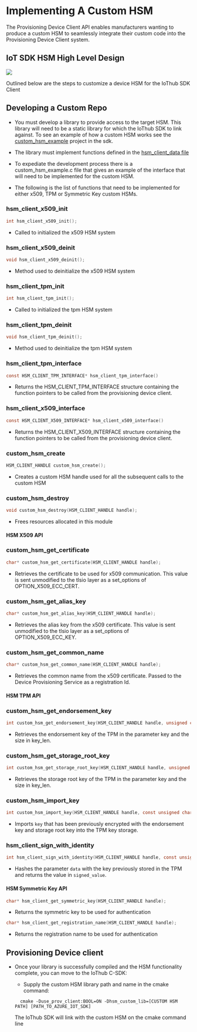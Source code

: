 # Implementing A Custom HSM

The Provisioning Device Client API enables manufacturers wanting to produce a custom HSM to seamlessly integrate their custom code into the Provisioning Device Client system.

## IoT SDK HSM High Level Design

![][1]

Outlined below are the steps to customize a device HSM for the IoThub SDK Client

## Developing a Custom Repo

- You must develop a library to provide access to the target HSM.  This library will need to be a static library for which the IoThub SDK to link against.  To see an example of how a custom HSM works see the [custom_hsm_example](https://github.com/Azure/azure-iot-sdk-c/tree/master/provisioning_client/samples/custom_hsm_example) project in the sdk.

- The library must implement functions defined in the [hsm_client_data file](https://github.com/Azure/azure-iot-sdk-c/tree/master/provisioning_client/adapters/hsm_client_data.h)

- To expediate the development process there is a custom_hsm_example.c file that gives an example of the interface that will need to be implemented for the custom HSM.

- The following is the list of functions that need to be implemented for either x509, TPM or Symmetric Key custom HSMs.

### hsm_client_x509_init

```c
int hsm_client_x509_init();
```

- Called to initialized the x509 HSM system

### hsm_client_x509_deinit

```c
void hsm_client_x509_deinit();
```

- Method used to deinitialize the x509 HSM system

### hsm_client_tpm_init

```c
int hsm_client_tpm_init();
```

- Called to initialized the tpm HSM system

### hsm_client_tpm_deinit

```c
void hsm_client_tpm_deinit();
```

- Method used to deinitialize the tpm HSM system

### hsm_client_tpm_interface

```c
const HSM_CLIENT_TPM_INTERFACE* hsm_client_tpm_interface()
```

- Returns the HSM_CLIENT_TPM_INTERFACE structure containing the function pointers to be called from the provisioning device client.

### hsm_client_x509_interface

```c
const HSM_CLIENT_X509_INTERFACE* hsm_client_x509_interface()
```

- Returns the HSM_CLIENT_X509_INTERFACE structure containing the function pointers to be called from the provisioning device client.

### custom_hsm_create

```C
HSM_CLIENT_HANDLE custom_hsm_create();
```

- Creates a custom HSM handle used for all the subsequent calls to the custom HSM

### custom_hsm_destroy

```C
void custom_hsm_destroy(HSM_CLIENT_HANDLE handle);
```

- Frees resources allocated in this module

#### HSM X509 API

### custom_hsm_get_certificate

```c
char* custom_hsm_get_certificate(HSM_CLIENT_HANDLE handle);
```

- Retrieves the certificate to be used for x509 communication.  This value is sent unmodified to the tlsio layer as a set_options of OPTION_X509_ECC_CERT.

### custom_hsm_get_alias_key

```c
char* custom_hsm_get_alias_key(HSM_CLIENT_HANDLE handle);
```

- Retrieves the alias key from the x509 certificate.  This value is sent unmodified to the tlsio layer as a set_options of OPTION_X509_ECC_KEY.

### custom_hsm_get_common_name

```c
char* custom_hsm_get_common_name(HSM_CLIENT_HANDLE handle);
```

- Retrieves the common name from the x509 certificate.  Passed to the Device Provisioning Service as a registration Id.

#### HSM TPM API

### custom_hsm_get_endorsement_key

```c
int custom_hsm_get_endorsement_key(HSM_CLIENT_HANDLE handle, unsigned char** key, size_t* key_len);
```

- Retrieves the endorsement key of the TPM in the parameter key and the size in key_len.

### custom_hsm_get_storage_root_key

```c
int custom_hsm_get_storage_root_key(HSM_CLIENT_HANDLE handle, unsigned char** key, size_t* key_len);
```

- Retrieves the storage root key of the TPM in the parameter key and the size in key_len.

### custom_hsm_import_key

```c
int custom_hsm_import_key(HSM_CLIENT_HANDLE handle, const unsigned char* key, size_t key_len);
```

- Imports `key` that has been previously encrypted with the endorsement key and storage root key into the TPM key storage.

### hsm_client_sign_with_identity

```c
int hsm_client_sign_with_identity(HSM_CLIENT_HANDLE handle, const unsigned char* data, size_t data_len, unsigned char** signed_value, size_t* signed_len);
```

- Hashes the parameter `data` with the key previously stored in the TPM and returns  the value in `signed_value`.

#### HSM Symmetric Key API

```c
char* hsm_client_get_symmetric_key(HSM_CLIENT_HANDLE handle);
```

- Returns the symmetric key to be used for authentication

```c
char* hsm_client_get_registration_name(HSM_CLIENT_HANDLE handle);
```

- Returns the registration name to be used for authentication

## Provisioning Device client

- Once your library is successfully compiled and the HSM functionality complete, you can move to the IoThub C-SDK:

  - Supply the custom HSM library path and name in the cmake command:

  ```Shell
    cmake -Duse_prov_client:BOOL=ON -Dhsm_custom_lib=[CUSTOM HSM PATH] [PATH_TO_AZURE_IOT_SDK]
  ```

  The IoThub SDK will link with the custom HSM on the cmake command line

[1]: ./media/client_high_level_diagram.png
